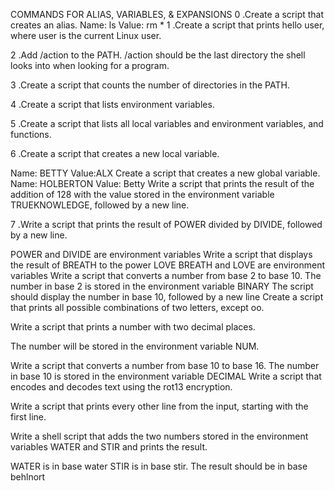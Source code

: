 COMMANDS FOR ALIAS, VARIABLES, & EXPANSIONS
0 .Create a script that creates an alias.
Name: ls
Value: rm *
1 .Create a script that prints hello user, where user is the current Linux user.

2 .Add /action to the PATH. /action should be the last directory the shell looks into when looking for a program.

3 .Create a script that counts the number of directories in the PATH.

4 .Create a script that lists environment variables.

5 .Create a script that lists all local variables and environment variables, and functions.

6 .Create a script that creates a new local variable.

Name: BETTY
Value:ALX
Create a script that creates a new global variable.
Name: HOLBERTON
Value: Betty
Write a script that prints the result of the addition of 128 with the value stored in the environment variable TRUEKNOWLEDGE, followed by a new line.

7 .Write a script that prints the result of POWER divided by DIVIDE, followed by a new line.

POWER and DIVIDE are environment variables
Write a script that displays the result of BREATH to the power LOVE
BREATH and LOVE are environment variables
Write a script that converts a number from base 2 to base 10.
The number in base 2 is stored in the environment variable BINARY
The script should display the number in base 10, followed by a new line
Create a script that prints all possible combinations of two letters, except oo.

Write a script that prints a number with two decimal places.

The number will be stored in the environment variable NUM.

Write a script that converts a number from base 10 to base 16.
The number in base 10 is stored in the environment variable DECIMAL
Write a script that encodes and decodes text using the rot13 encryption.

Write a script that prints every other line from the input, starting with the first line.

Write a shell script that adds the two numbers stored in the environment variables WATER and STIR and prints the result.

WATER is in base water
STIR is in base stir.
The result should be in base behlnort
